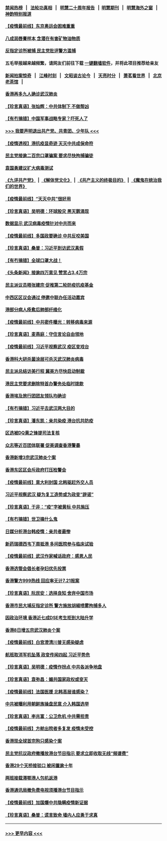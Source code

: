 #### [禁闻热榜](热点新闻.md?=0)  &nbsp;&nbsp;|&nbsp;&nbsp; [法轮功真相](https://github.com/gfw-breaker/truth/blob/master/README.md?=0) &nbsp;&nbsp;|&nbsp;&nbsp; [明慧二十周年报告](https://github.com/gfw-breaker/mh-reports/blob/master/README.md?=0) &nbsp;&nbsp;|&nbsp;&nbsp;[明慧期刊](https://github.com/gfw-breaker/mh-qikan) &nbsp;&nbsp;|&nbsp;&nbsp; [明慧海外之窗](https://github.com/gfw-breaker/mh-news/blob/master/README.md?=0) &nbsp;&nbsp;|&nbsp;&nbsp; [神韵特别报道](https://github.com/gfw-breaker/mh-news/blob/master/shenyun.md?=0)
#### [【疫情最前线】东京奥运会困难重重](../pages/nsc415/n11945183.md?t=03172002) 
#### [八成润唇膏样本 含潜在有害矿物油物质](../pages/nsc415/n11945662.md?t=03172002) 
#### [反指定诊所被捕 民主党批评警方滥捕](../pages/nsc415/n11945600.md?t=03172002) 
#### 五毛举报越来越频繁，请网友们前往下载 [一键翻墙软件](https://github.com/gfw-breaker/ssr-accounts)，并将此项目推荐给亲友
#### [新闻拍案惊奇](https://github.com/gfw-breaker/banned-news/blob/master/pages/link4.md) &nbsp;&nbsp;|&nbsp;&nbsp; [江峰时刻](https://github.com/gfw-breaker/banned-news/blob/master/pages/link4.md) &nbsp;&nbsp;|&nbsp;&nbsp; [文昭谈古论今](https://github.com/gfw-breaker/banned-news/blob/master/pages/link4.md) &nbsp;&nbsp;|&nbsp;&nbsp; [天亮时分](https://github.com/gfw-breaker/banned-news/blob/master/pages/link4.md) &nbsp;&nbsp;|&nbsp;&nbsp; [萧茗看世界](https://github.com/gfw-breaker/banned-news/blob/master/pages/link4.md) &nbsp;&nbsp;|&nbsp;&nbsp; [北京老茶馆](https://github.com/gfw-breaker/banned-news/blob/master/pages/link4.md) &nbsp;&nbsp;|&nbsp;&nbsp; 
#### [香港再多九人确诊武汉肺炎](../pages/nsc415/n11945566.md?t=03172002) 
#### [【珍言真语】张灿辉：中共体制下 不做帮凶](../pages/nsc415/n11944986.md?t=03172002) 
#### [【有冇搞错】中国军事战略专家？吓死人了](../pages/nsc415/n11944939.md?t=03172002) 
#### [>>> 我要声明退出共产党、共青团、少年队 <<<](https://github.com/begood0513/goodnews/blob/master/quit/letter.md) 
#### [【疫情透视】港抗疫显奇迹 天灭中共成保命符](../pages/nsc415/n11942593.md?t=03172002) 
#### [民主党接逾二百宗口罩骗案 要求尽快拘捕骗徒](../pages/nsc415/n11943027.md?t=03172002) 
#### [袁国勇建议扩大病毒测试](../pages/nsc415/n11942997.md?t=03172002) 
#### [《九评共产党》](https://github.com/begood0513/9ping.md/blob/master/README.md) &nbsp;|&nbsp; [《解体党文化》](../../../../jtdwh.md/blob/master/README.md)  &nbsp;|&nbsp; [《共产主义的终极目的》](../../../../gczydzjmd.md/blob/master/README.md) &nbsp;|&nbsp; [《魔鬼在统治我们的世界》](../../../../mgztzwmdsj.md/blob/master/README.md) 
#### [【疫情最前线】“天灭中共”很好用](../pages/nsc415/n11942716.md?t=03172002) 
#### [【珍言真语】吴明德：环球股灾 黑天鹅涌现](../pages/nsc415/n11940772.md?t=03172002) 
#### [数据显示 武汉病毒疫情针对中共而来](../pages/nsc415/n11940697.md?t=03172002) 
#### [【疫情最前线】多国政要确诊 中共反咬美国](../pages/nsc415/n11938734.md?t=03172002) 
#### [【珍言真语】桑普：习近平到访武汉真假](../pages/nsc415/n11938896.md?t=03172002) 
#### [【有冇搞错】全球口罩大战！](../pages/nsc415/n11938472.md?t=03172002) 
#### [《头条新闻》接逾四万意见 赞赏占3.4万宗](../pages/nsc415/n11936898.md?t=03172002) 
#### [民主派议员晤张建宗 促推第二轮防疫抗疫基金](../pages/nsc415/n11936899.md?t=03172002) 
#### [中西区区议会通过 停邀中联办任活动嘉宾](../pages/nsc415/n11936888.md?t=03172002) 
#### [港部分病人痊愈后肺部纤维化](../pages/nsc415/n11936846.md?t=03172002) 
#### [【疫情最前线】中共密件曝光：转移病毒来源](../pages/nsc415/n11936342.md?t=03172002) 
#### [【珍言真语】麦燕庭：守住言论自由领地](../pages/nsc415/n11936215.md?t=03172002) 
#### [【疫情最前线】习近平视察武汉 疫区变戏台](../pages/nsc415/n11933377.md?t=03172002) 
#### [香港科大研杀菌涂层可杀灭武汉肺炎病毒](../pages/nsc415/n11933772.md?t=03172002) 
#### [民主派总结访美行程 冀美方尽快启动制裁](../pages/nsc415/n11933743.md?t=03172002) 
#### [港民主党要求删除特首办警务处临时拨款](../pages/nsc415/n11933730.md?t=03172002) 
#### [香港埃及旅行团团友领队均确诊](../pages/nsc415/n11933697.md?t=03172002) 
#### [【有冇搞错】习近平去武汉两大目的](../pages/nsc415/n11933210.md?t=03172002) 
#### [【珍言真语】潘东凯：亲共染疫 港台抗共防疫](../pages/nsc415/n11933162.md?t=03172002) 
#### [区选被DQ黄之锋提司法复核](../pages/nsc415/n11931195.md?t=03172002) 
#### [众志等近百团体联署 促美调查香港警暴](../pages/nsc415/n11931152.md?t=03172002) 
#### [香港新增3宗武汉肺炎个案](../pages/nsc415/n11931136.md?t=03172002) 
#### [香港东区区会斥政府打压检警会](../pages/nsc415/n11931086.md?t=03172002) 
#### [【疫情最前线】意大利封国 北韩驱赶外交人员](../pages/nsc415/n11930660.md?t=03172002) 
#### [习近平视察武汉 疑为复工造势或为政变“辟谣”](../pages/nsc415/n11930847.md?t=03172002) 
#### [【珍言真语】于非：“疫”字被黄标 中共施压](../pages/nsc415/n11930410.md?t=03172002) 
#### [【有冇搞错】世卫搞什么鬼](../pages/nsc415/n11930475.md?t=03172002) 
#### [日媒分析港台韩疫情：亲共者最惨](../pages/nsc415/n11928776.md?t=03172002) 
#### [新药瑞德西韦下周抵港 多间医院参与临床试验](../pages/nsc415/n11928462.md?t=03172002) 
#### [【疫情最前线】武汉作家喊话政府：感恩人民](../pages/nsc415/n11927940.md?t=03172002) 
#### [香港选管会倡长者孕妇优先投票](../pages/nsc415/n11928449.md?t=03172002) 
#### [香港警方999热线 回应率无计7.21报案](../pages/nsc415/n11928448.md?t=03172002) 
#### [【珍言真语】阮民安：选择良知 舍弃中国市场](../pages/nsc415/n11927705.md?t=03172002) 
#### [香港市民大埔反指定诊所 警方施放胡椒喷雾拘捕多人](../pages/nsc415/n11925774.md?t=03172002) 
#### [因政治环境 香港近七成DSE考生拒到大陆升学](../pages/nsc415/n11925759.md?t=03172002) 
#### [香港8日增五宗武汉肺炎个案](../pages/nsc415/n11925736.md?t=03172002) 
#### [【疫情最前线】白宫澄清川普无感染疑虑](../pages/nsc415/n11925567.md?t=03172002) 
#### [航班取消军机坠落 政变传闻四起 习近平势危](../pages/nsc415/n11925467.md?t=03172002) 
#### [【珍言真语】吴明德：疫情作拐点 中共各派争地盘](../pages/nsc415/n11925299.md?t=03172002) 
#### [【珍言真语】袁弥昌：媚共国家政权或变天](../pages/nsc415/n11923199.md?t=03172002) 
#### [【疫情最前线】法国医援 北韩高层谁感染？](../pages/nsc415/n11920850.md?t=03172002) 
#### [中共被曝利用朝鲜族操盘民意 介入韩国选举](../pages/nsc415/n11921006.md?t=03172002) 
#### [【珍言真语】李兆富：公卫危机 中共需担责](../pages/nsc415/n11920422.md?t=03172002) 
#### [【疫情最前线】方舱出院者多复发 疫情未受控](../pages/nsc415/n11918637.md?t=03172002) 
#### [香港现全球首宗狗只感染个案](../pages/nsc415/n11918710.md?t=03172002) 
#### [民主党抗议政府撤播放港台节目指示 要求立即收取无线“频谱费”](../pages/nsc415/n11918681.md?t=03172002) 
#### [香港29个天桥接驳口 被闲置逾十年](../pages/nsc415/n11918654.md?t=03172002) 
#### [两班接载滞鄂港人包机返港](../pages/nsc415/n11915855.md?t=03172002) 
#### [香港通讯局撤免费电视须播港台节目指示](../pages/nsc415/n11915831.md?t=03172002) 
#### [【疫情最前线】加国爆中共隐瞒疫情新证据](../pages/nsc415/n11915482.md?t=03172002) 
#### [【珍言真语】桑普：谎言致命 墙内人应勇于求真](../pages/nsc415/n11915169.md?t=03172002) 

----
#### [ >>> 更早内容 <<< ](../indexes/nsc415-earlier.md)
